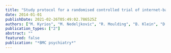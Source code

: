 ```yaml
---
title: "Study protocol for a randomised controlled trial of internet-based cognitive-behavioural therapy for obsessive-compulsive disorder"
date: 2014-01-01
publishDate: 2021-02-26T05:49:02.786525Z
authors: ["M. Kyrios", "M. Nedeljkovic", "R. Moulding", "B. Klein", "D. Austin", "D. Meyer", "C. Ahern"]
publication_types: ["2"]
abstract: ""
featured: false
publication: "*BMC psychiatry*"
---
```


